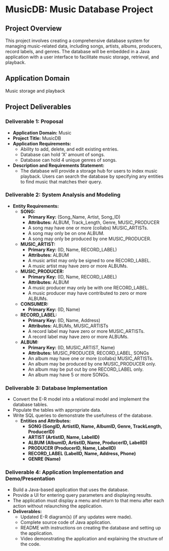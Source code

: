 # MusicDB: Music Database Project

## Project Overview
This project involves creating a comprehensive database system for managing music-related data, including songs, artists, albums, producers, record labels, and genres. The database will be embedded in a Java application with a user interface to facilitate music storage, retrieval, and playback.

## Application Domain
Music storage and playback

## Project Deliverables
### Deliverable 1: Proposal
- **Application Domain:** Music
- **Project Title:** MusicDB
- **Application Requirements:**
  - Ability to add, delete, and edit existing entries.
  - Database can hold ‘X’ amount of songs.
  - Database can hold 4 unique genres of songs.
- **Description and Requirements Statement:**
  - The database will provide a storage hub for users to index music playback. Users can search the database by specifying any entities to find music that matches their query.

### Deliverable 2: System Analysis and Modeling
- **Entity Requirements:**
  - **SONG:**
    - **Primary Key:** (Song_Name, Artist, Song_ID)
    - **Attributes:** ALBUM, Track_Length, Genre, MUSIC_PRODUCER
    - A song may have one or more (collabs) MUSIC_ARTISTs.
    - A song may only be on one ALBUM.
    - A song may only be produced by one MUSIC_PRODUCER.
  - **MUSIC_ARTIST:**
    - **Primary Key:** (ID, Name, RECORD_LABEL)
    - **Attributes:** ALBUM
    - A music artist may only be signed to one RECORD_LABEL.
    - A music artist may have zero or more ALBUMs.
  - **MUSIC_PRODUCER:**
    - **Primary Key:** (ID, Name, RECORD_LABEL)
    - **Attributes:** ALBUM
    - A music producer may only be with one RECORD_LABEL.
    - A music producer may have contributed to zero or more ALBUMs.
  - **CONSUMER:**
    - **Primary Key:** (ID, Name)
  - **RECORD_LABEL:**
    - **Primary Key:** (ID, Name, Address)
    - **Attributes:** ALBUMs, MUSIC_ARTISTs
    - A record label may have zero or more MUSIC_ARTISTs.
    - A record label may have zero or more ALBUMs.
  - **ALBUM:**
    - **Primary Key:** (ID, MUSIC_ARTIST, Name)
    - **Attributes:** MUSIC_PRODUCER, RECORD_LABEL, SONGs
    - An album may have one or more (collabs) MUSIC_ARTISTs.
    - An album may be produced by one MUSIC_PRODUCER only.
    - An album may be put out by one RECORD_LABEL only.
    - An album may have 5 or more SONGs.

### Deliverable 3: Database Implementation
- Convert the E-R model into a relational model and implement the database tables.
- Populate the tables with appropriate data.
- Write SQL queries to demonstrate the usefulness of the database.
  - **Entities and Attributes:**
    - **SONG (SongID, ArtistID, Name, AlbumID, Genre, TrackLength, ProducerID)**
    - **ARTIST (ArtistID, Name, LabelID)**
    - **ALBUM (AlbumID, ArtistID, Name, ProducerID, LabelID)**
    - **PRODUCER (ProducerID, Name, LabelID)**
    - **RECORD_LABEL (LabelID, Name, Address, Phone)**
    - **GENRE (Name)**

### Deliverable 4: Application Implementation and Demo/Presentation
- Build a Java-based application that uses the database.
- Provide a UI for entering query parameters and displaying results.
- The application must display a menu and return to that menu after each action without relaunching the application.
- **Deliverables:**
  - Updated E-R diagram(s) (if any updates were made).
  - Complete source code of Java application.
  - README with instructions on creating the database and setting up the application.
  - Video demonstrating the application and explaining the structure of the code.
